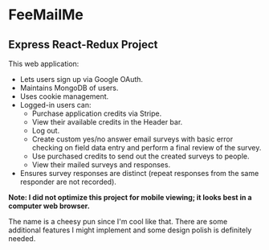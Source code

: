 # FeeMailMe
## Express React-Redux Project 

This web application:
- Lets users sign up via Google OAuth.
- Maintains MongoDB of users.
- Uses cookie management.
- Logged-in users can:
  - Purchase application credits via Stripe.
  - View their available credits in the Header bar.
  - Log out.
  - Create custom yes/no answer email surveys with basic error checking on field data entry and perform a final review of the survey.
  - Use purchased credits to send out the created surveys to people.
  - View their mailed surveys and responses.
- Ensures survey responses are distinct (repeat responses from the same responder are not recorded).

**Note: I did not optimize this project for mobile viewing; it looks best in a computer web browser.**

The name is a cheesy pun since I'm cool like that. There are some additional features I might implement and some design polish is definitely needed.
